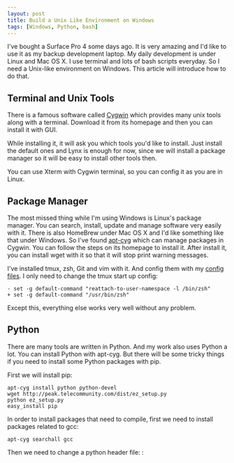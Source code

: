 ```yaml
---
layout: post
title: Build a Unix Like Environment on Windows
tags: [Windows, Python, bash]
---
```


I've bought a Surface Pro 4 some days ago. It is very amazing and I'd like to use it as my backup development laptop. My daily development is under Linux and Mac OS X. I use terminal and lots of bash scripts everyday. So I need a Unix-like environment on Windows. This article will introduce how to do that.

Terminal and Unix Tools
-------------

There is a famous software called [Cygwin](https://www.cygwin.com/) which provides many unix tools along with a terminal. Download it from its homepage and then you can install it with GUI.

While installing it, it will ask you which tools you'd like to install. Just install the default ones and Lynx is enough for now, since we will install a package manager so it will be easy to install other tools then.

You can use Xterm with Cygwin terminal, so you can config it as you are in Linux.


Package Manager
------------

The most missed thing while I'm using Windows is Linux's package manager. You can search, install, update and manage software very easily with it. There is also HomeBrew under Mac OS X and I'd like something like that under Windows. So I've found [apt-cyg](https://github.com/transcode-open/apt-cyg) which can manage packages in Cygwin. You can follow the steps on its homepage to install it. After install it, you can install wget with it so that it will stop print warning messages.

I've installed tmux, zsh, Git and vim with it. And config them with my [config files](https://github.com/wb14123/dotfiles). I only need to change the tmux start up config:

```
- set -g default-command "reattach-to-user-namespace -l /bin/zsh"
+ set -g default-command "/usr/bin/zsh"
```

Except this, everything else works very well without any problem.


Python
----------

There are many tools are written in Python. And my work also uses Python a lot. You can install Python with apt-cyg. But there will be some tricky things if you need to install some Python packages with pip.

First we will install pip:

```
apt-cyg install python python-devel
wget http://peak.telecommunity.com/dist/ez_setup.py
python ez_setup.py
easy_install pip
```

In order to install packages that need to compile, first we need to install packages related to gcc:

```
apt-cyg searchall gcc
```

Then we need to change a python header file: :

```
```
